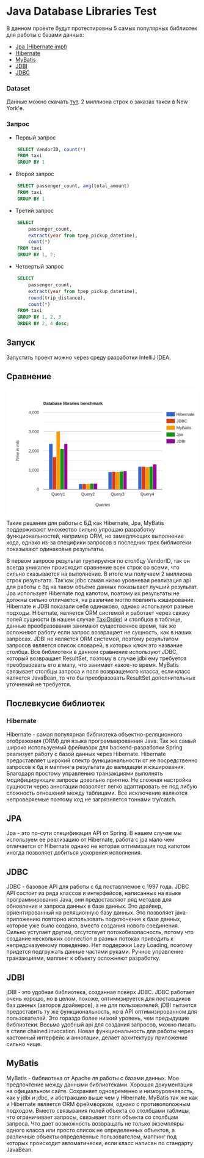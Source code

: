 # Java Database Libraries Test
В данном проекте будут протестировны 5 самых популярных библиотек для работы с базами данных:
- [Jpa (Hibernate impl)](https://hibernate.org/orm/)
- [Hibernate](https://hibernate.org/orm/)
- [MyBatis](https://mybatis.org/mybatis-3/)
- [JDBI](https://jdbi.org/)
- [JDBC](https://docs.oracle.com/javase/8/docs/technotes/guides/jdbc/)

### Dataset
Данные можно скачать [тут](https://drive.google.com/file/d/1XWCk4XmgdNUZ8E42ktjGpeeKZeTO9YnJ/view?usp=drive_link). 2 миллиона строк о заказах такси в New York'е.

### Запрос
- Первый запрос
```sql
    SELECT VendorID, count(*) 
    FROM taxi 
    GROUP BY 1
```
- Второй запрос
```sql
    SELECT passenger_count, avg(total_amount) 
    FROM taxi 
    GROUP BY 1
```
- Третий запрос
```sql
    SELECT 
        passenger_count,
        extract(year from tpep_pickup_datetime),
        count(*)
    FROM taxi
    GROUP BY 1, 2;
```
- Четвертый запрос
```sql
    SELECT
        passenger_count,
        extract(year from tpep_pickup_datetime),
        round(trip_distance),
        count(*) 
    FROM taxi
    GROUP BY 1, 2, 3
    ORDER BY 2, 4 desc;
```

## Запуск
Запустить проект можно через среду разработки IntelliJ IDEA.

## Сравнение
![chart](bar-graph.svg)

Такие решения для работы с БД как Hibernate, Jpa, MyBatis поддерживают множество сильно упрощаю разработку
функциональностей, например ORM, но замедляющих выполнение кода, однако из-за специфики запросов в последних
трех библиотеки показывают одинаковые результаты. 

В первом запросе результат групируется по столбцу VendorID, так он всегда уникален происходит сравнение всех строк со всеми,
что сильно сказывается на выполнение. В итоге мы получаем 2 миллиона строк результата. Так как jdbc самая 
низко уровневая реализация api для работы с бд на таком объёме данных показывает лучший результат. Jpa использует
Hibernate под капотом, поэтому их результаты не должны сильно отличается, на различие могло повлиять кэширование.
Hibernate и JDBI показали себя одинаково, однако используют разные подходы. Hibernate, является ORM системой и работает
через связку полей сущности (в нашем случае [TaxiOrder](src/main/kotlin/entity/TaxiOrder.kt)) и столбцов в таблице,
данные преобразования занимают существенное время, так же осложняют работу если запрос возвращает не сущность, как в 
наших запросах. JDBI не является ORM системой, поэтому результатом запросов является список словарей, в которых ключ это 
название столбца. Все библиотеки в данном сравнение используют JDBC, который возвращает ResultSet, поэтому в случае jdbi
ему требуется преобразовать его в мапу, что занимает какое-то время. MyBatis связывает столбцы запроса и поля возвращемого
класса, если класс является JavaBean, то что бы преобразовать ResultSet дополнительных уточнений не требуется.

## Послевкусие библиотек
### Hibernate
Hibernate - самая популярная библиотека объектно-реляционного отображения (ORM) для языка программированния Java. Так
же самый широко используемый фреймворк для backend-разработки Spring реализует работу с базой данных через Hibernate. Hibernate 
предоставляет широкий спектр функциональности от не посредственно запросов к бд и маппинга результата до валидации и 
кэширования. Благодаря простому управлению транзакциями выполнять модифицирующие запросы довольно приятно. Не сложная
настройка сущности через аннотации позволяет легко адаптировать ее под либую сложность отношений между таблицами. 
Все исключение являются непроверяемые поэтому код не загрязняется тоннами try/catch.

## JPA
Jpa - это по-сути спецификация API от Spring. В нашем случае мы используем ее реализацию от Hibernate, работа с jpa 
мало чем отличается от Hibernate однако не которая оптимизация под капотом иногда позволяет добиться ускорения исполнения.

## JDBC
JDBC - базовое API для работы с бд поставляемое с 1997 года. JDBC API состоит из ряда классов и интерфейсов, написанных на языке программирования Java, они предоставляют ряд методов для обновления и запроса данных в базе данных. Это драйвер, ориентированный на  реляционную базу данных. Это позволяет java-приложению повторно использовать подключение к базе данных, которое уже было создано, вместо создания нового соединения. Сильно уступает другим, отсутствует потокобезопасность, потому что создание нескольких connection в разных потоках приводить к непредсказуемому поведению. Нет поддержки Lazy Loading, поэтому придется подгружать данные частями руками. Ручное управление транзакциями, маппинг к объекту осложняют разработку. 

## JDBI
jDBI - это удобная библиотека, созданная поверх JDBC. JDBC работает очень хорошо, но в целом, похоже,
оптимизируется для поставщиков баз данных (авторов драйверов), а не для пользователей.
jDBI пытается предоставить ту же функциональность, но в API оптимизированном для пользователей.
Это гораздо более низкий уровень, чем предыдущие библиотеки. Весьма удобный api для создания запросов, можно писать в 
стиле chained invocation. Новая функциональность для работы через кастомный интерфейс и аннотации, делает архитектуру
приложение сильно чище.

## MyBatis
MyBatis - библиотека от Apache ля работы с базами данных. Мое предпочтение между данными библиотеками.
Хорошая документация на официальном сайте. Сохраняет одновременно и низкоуровневость, как у jdbi и jdbc, 
и абстракцию выше чем у Hibernate. MyBatis так же как и Hibernate является ORM фреймворком, однако с противоположным подходом.
Вместо связывания полей объекта со столбцами таблицы, что ограничивает запросы, связывает поля объекта со столбцам запроса.
Что дает возможность возвращать не только экземпляры одного класса или просто список не определенных объектов, а различные
объекты определенные пользователем, маппинг под которых происходит автоматически, если класс написан по стандарту JavaBean.

